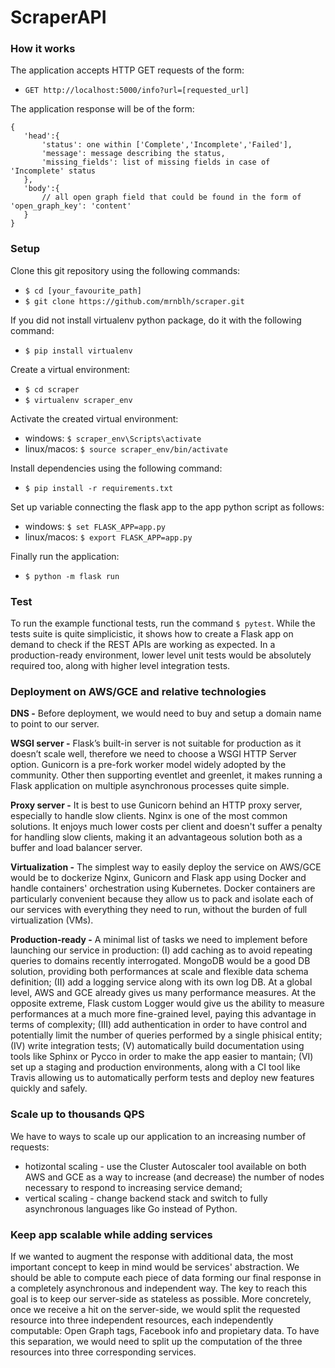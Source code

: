 # ScraperAPI

### How it works

The application accepts HTTP GET requests of the form:
* `GET http://localhost:5000/info?url=[requested_url]`

The application response will be of the form:

```
{
   'head':{
       'status': one within ['Complete','Incomplete','Failed'],
       'message': message describing the status,
       'missing_fields': list of missing fields in case of 'Incomplete' status
   },
   'body':{
       // all open graph field that could be found in the form of 'open_graph_key': 'content'
   }
}
```

### Setup

Clone this git repository using the following commands:
* `$ cd [your_favourite_path]`
* `$ git clone https://github.com/mrnblh/scraper.git`

If you did not install virtualenv python package, do it with the following command:
* `$ pip install virtualenv`

Create a virtual environment:
* `$ cd scraper`
* `$ virtualenv scraper_env`

Activate the created virtual environment:
* windows: `$ scraper_env\Scripts\activate`
* linux/macos: `$ source scraper_env/bin/activate`

Install dependencies using the following command:
* `$ pip install -r requirements.txt`

Set up variable connecting the flask app to the app python script as follows:
* windows: `$ set FLASK_APP=app.py`
* linux/macos: `$ export FLASK_APP=app.py`

Finally run the application:
* `$ python -m flask run`

### Test

To run the example functional tests, run the command `$ pytest`. While the tests suite is quite simplicistic, it shows how to create a Flask app on demand to check if the REST APIs are working as expected. In a production-ready environment, lower level unit tests would be absolutely required too, along with higher level integration tests.

### Deployment on AWS/GCE and relative technologies

**DNS -** Before deployment, we would need to buy and setup a domain name to point to our server.

**WSGI server -** Flask’s built-in server is not suitable for production as it doesn’t scale well, therefore we need to choose a WSGI HTTP Server option. Gunicorn is a pre-fork worker model widely adopted by the community. Other then supporting eventlet and greenlet, it makes running a Flask application on multiple asynchronous processes quite simple.

**Proxy server -** It is best to use Gunicorn behind an HTTP proxy server, especially to handle slow clients. Nginx is one of the most common solutions. It enjoys much lower costs per client and doesn't suffer a penalty for handling slow clients, making it an advantageous solution both as a buffer and load balancer server.

**Virtualization -** The simplest way to easily deploy the service on AWS/GCE would be to dockerize Nginx, Gunicorn and Flask app using Docker and handle containers' orchestration using Kubernetes. Docker containers are particularly convenient because they allow us to pack and isolate each of our services with everything they need to run, without the burden of full virtualization (VMs).

**Production-ready -** A minimal list of tasks we need to implement before launching our service in production: (I) add caching as to avoid repeating queries to domains recently interrogated. MongoDB would be a good DB solution, providing both performances at scale and flexible data schema definition; (II) add a logging service along with its own log DB. At a global level, AWS and GCE already gives us many performance measures. At the opposite extreme, Flask custom Logger would give us the ability to measure performances at a much more fine-grained level, paying this advantage in terms of complexity; (III) add authentication in order to have control and potentially limit the number of queries performed by a single phisical entity; (IV) write integration tests; (V) automatically build documentation using tools like Sphinx or Pycco in order to make the app easier to mantain; (VI) set up a staging and production environments, along with a CI tool like Travis allowing us to automatically perform tests and deploy new features quickly and safely.

### Scale up to thousands QPS

We have to ways to scale up our application to an increasing number of requests:

* hotizontal scaling - use the Cluster Autoscaler tool available on both AWS and GCE as a way to increase (and decrease) the number of nodes necessary to respond to increasing service demand;
* vertical scaling - change backend stack and switch to fully asynchronous languages like Go instead of Python.

### Keep app scalable while adding services

If we wanted to augment the response with additional data, the most important concept to keep in mind would be services' abstraction. We should be able to compute each piece of data forming our final response in a completely asynchronous and independent way. The key to reach this goal is to keep our server-side as stateless as possible. More concretely, once we receive a hit on the server-side, we would split the requested resource into three independent resources, each independently computable: Open Graph tags, Facebook info and propietary data. To have this separation, we would need to split up the computation of the three resources into three corresponding services.



